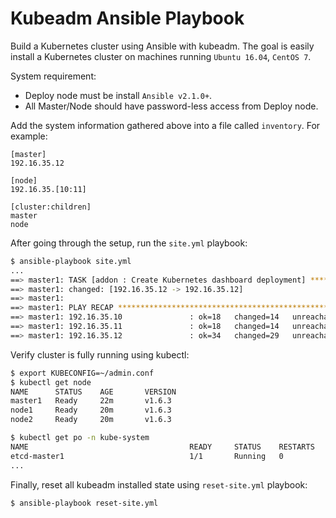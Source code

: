 # Kubeadm Ansible Playbook
Build a Kubernetes cluster using Ansible with kubeadm. The goal is easily install a Kubernetes cluster on machines running `Ubuntu 16.04`, `CentOS 7`.

System requirement:
* Deploy node must be install `Ansible v2.1.0+`.
* All Master/Node should have password-less access from Deploy node.

Add the system information gathered above into a file called `inventory`. For example:
```
[master]
192.16.35.12

[node]
192.16.35.[10:11]

[cluster:children]
master
node
```

After going through the setup, run the `site.yml` playbook:
```sh
$ ansible-playbook site.yml
...
==> master1: TASK [addon : Create Kubernetes dashboard deployment] **************************
==> master1: changed: [192.16.35.12 -> 192.16.35.12]
==> master1:
==> master1: PLAY RECAP *********************************************************************
==> master1: 192.16.35.10               : ok=18   changed=14   unreachable=0    failed=0
==> master1: 192.16.35.11               : ok=18   changed=14   unreachable=0    failed=0
==> master1: 192.16.35.12               : ok=34   changed=29   unreachable=0    failed=0
```

Verify cluster is fully running using kubectl:
```sh
$ export KUBECONFIG=~/admin.conf
$ kubectl get node
NAME      STATUS    AGE       VERSION
master1   Ready     22m       v1.6.3
node1     Ready     20m       v1.6.3
node2     Ready     20m       v1.6.3

$ kubectl get po -n kube-system
NAME                                    READY     STATUS    RESTARTS   AGE
etcd-master1                            1/1       Running   0          23m
...
```

Finally, reset all kubeadm installed state using `reset-site.yml` playbook:
```sh
$ ansible-playbook reset-site.yml
```
